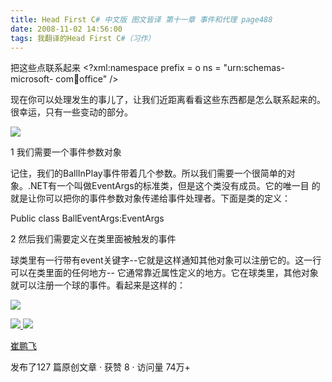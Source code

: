 ```yaml
---
title: Head First C# 中文版 图文皆译 第十一章 事件和代理 page488
date: 2008-11-02 14:56:00
tags: 我翻译的Head First C#（习作）
---
```

把这些点联系起来  <?xml:namespace prefix = o ns = "urn:schemas-microsoft-
com:office:office" />

现在你可以处理发生的事儿了，让我们近距离看看这些东西都是怎么联系起来的。很幸运，只有一些变动的部分。

![](https://p-blog.csdn.net/images/p_blog_csdn_net/cuipengfei1/EntryImages/20081102/%E6%88%AA%E5%9B%BE05.jpg)

1  我们需要一个事件参数对象

记住，我们的BallInPlay事件带着几个参数。所以我们需要一个很简单的对象。.NET有一个叫做EventArgs的标准类，但是这个类没有成员。它的唯一目
的就是让你可以把你的事件参数对象传递给事件处理者。下面是类的定义：

Public class BallEventArgs:EventArgs

2  然后我们需要定义在类里面被触发的事件

球类里有一行带有event关键字--它就是这样通知其他对象可以注册它的。这一行可以在类里面的任何地方--
它通常靠近属性定义的地方。它在球类里，其他对象就可以注册一个球的事件。看起来是这样的：

![](https://p-blog.csdn.net/images/p_blog_csdn_net/cuipengfei1/EntryImages/20081102/%E6%88%AA%E5%9B%BE06.jpg)



[ ![](https://profile.csdnimg.cn/5/2/5/3_cuipengfei1)
![](https://g.csdnimg.cn/static/user-reg-year/1x/11.png)
](https://blog.csdn.net/cuipengfei1)

[ 崔鹏飞 ](https://blog.csdn.net/cuipengfei1)

发布了127 篇原创文章  ·  获赞 8  ·  访问量 74万+

